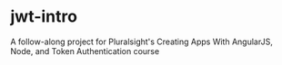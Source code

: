 # jwt-intro
A follow-along project for Pluralsight's Creating Apps With AngularJS, Node, and Token Authentication course
